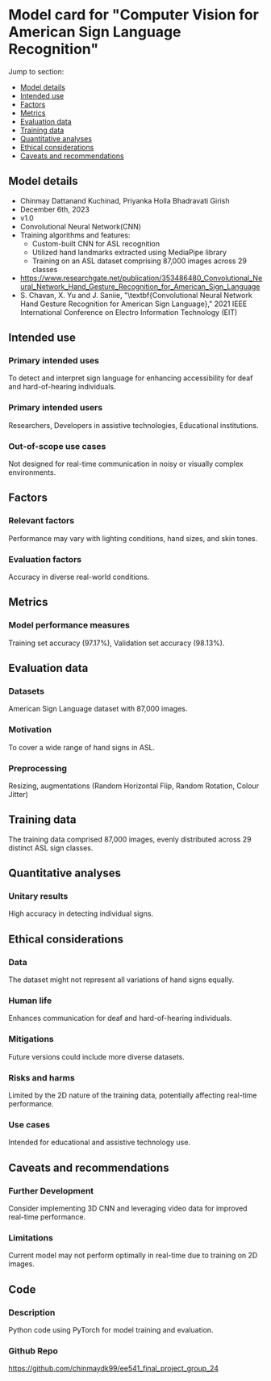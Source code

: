# Model card for "Computer Vision for American Sign Language Recognition"

Jump to section:

- [Model details](#model-details)
- [Intended use](#intended-use)
- [Factors](#factors)
- [Metrics](#metrics)
- [Evaluation data](#evaluation-data)
- [Training data](#training-data)
- [Quantitative analyses](#quantitative-analyses)
- [Ethical considerations](#ethical-considerations)
- [Caveats and recommendations](#caveats-and-recommendations)

## Model details


- Chinmay Dattanand Kuchinad, Priyanka Holla Bhadravati Girish
- December 6th, 2023
- v1.0
- Convolutional Neural Network(CNN)
- Training algorithms and features:
  * Custom-built CNN for ASL recognition
  * Utilized hand landmarks extracted using MediaPipe library
  * Training on an ASL dataset comprising 87,000 images across 29 classes
- https://www.researchgate.net/publication/353486480_Convolutional_Neural_Network_Hand_Gesture_Recognition_for_American_Sign_Language
- S. Chavan, X. Yu and J. Saniie, "\textbf{Convolutional Neural Network Hand Gesture Recognition for American Sign Language}," 2021 IEEE International Conference on Electro Information Technology (EIT)


## Intended use

### Primary intended uses
To detect and interpret sign language for enhancing accessibility for deaf and hard-of-hearing individuals.

### Primary intended users
Researchers, Developers in assistive technologies, Educational institutions.

### Out-of-scope use cases
Not designed for real-time communication in noisy or visually complex environments.

## Factors

### Relevant factors
Performance may vary with lighting conditions, hand sizes, and skin tones.

### Evaluation factors
Accuracy in diverse real-world conditions.

## Metrics

### Model performance measures
Training set accuracy (97.17%), Validation set accuracy (98.13%).


## Evaluation data

### Datasets
American Sign Language dataset with 87,000 images.

### Motivation
To cover a wide range of hand signs in ASL.

### Preprocessing
Resizing, augmentations (Random Horizontal Flip, Random Rotation, Colour Jitter)

## Training data

The training data comprised 87,000 images, evenly distributed across 29 distinct ASL sign classes.

## Quantitative analyses

### Unitary results
High accuracy in detecting individual signs.


## Ethical considerations

### Data
The dataset might not represent all variations of hand signs equally.

### Human life
Enhances communication for deaf and hard-of-hearing individuals.

### Mitigations
Future versions could include more diverse datasets.

### Risks and harms
Limited by the 2D nature of the training data, potentially affecting real-time performance.

### Use cases
Intended for educational and assistive technology use.

## Caveats and recommendations

### Further Development
Consider implementing 3D CNN and leveraging video data for improved real-time performance.

### Limitations
Current model may not perform optimally in real-time due to training on 2D images.

## Code

### Description

Python code using PyTorch for model training and evaluation.

### Github Repo

https://github.com/chinmaydk99/ee541_final_project_group_24



